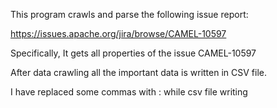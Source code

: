 
This program crawls and parse the following issue report:

https://issues.apache.org/jira/browse/CAMEL-10597

Specifically, It gets all properties of the issue CAMEL-10597


After data crawling all the important data is written in CSV file.

I have replaced some commas with : while csv file writing

